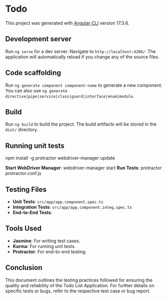 # Todo

This project was generated with [Angular CLI](https://github.com/angular/angular-cli) version 17.3.6.

## Development server

Run `ng serve` for a dev server. Navigate to `http://localhost:4200/`. The application will automatically reload if you change any of the source files.

## Code scaffolding

Run `ng generate component component-name` to generate a new component. You can also use `ng generate directive|pipe|service|class|guard|interface|enum|module`.

## Build

Run `ng build` to build the project. The build artifacts will be stored in the `dist/` directory.

## Running unit tests
npm install -g protractor
webdriver-manager update

**Start WebDriver Manager**:
webdriver-manager start
**Run Tests**:
protractor protractor.conf.js

## Testing Files
- **Unit Tests**: `src/app/app.component.spec.ts`
- **Integration Tests**: `src/app/app.component.integ.spec.ts`
- **End-to-End Tests**:

## Tools Used
- **Jasmine**: For writing test cases.
- **Karma**: For running unit tests.
- **Protractor**: For end-to-end testing.


## Conclusion
This document outlines the testing practices followed for ensuring the quality and reliability of the Todo List Application. For further details on specific tests or bugs, refer to the respective test case or bug report.